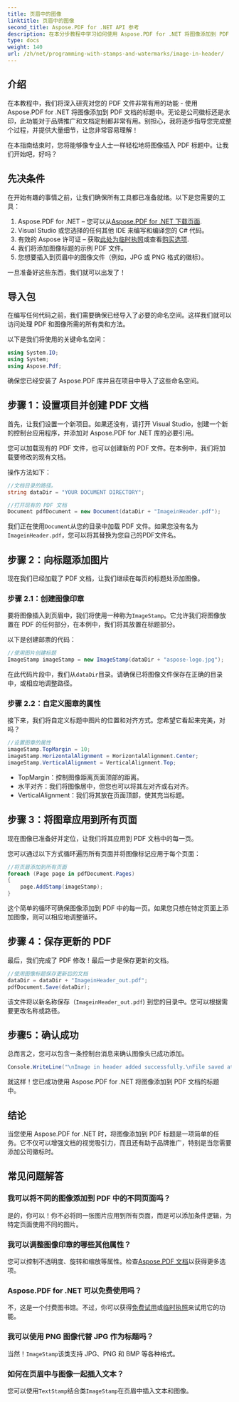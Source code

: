 ```yaml
---
title: 页眉中的图像
linktitle: 页眉中的图像
second_title: Aspose.PDF for .NET API 参考
description: 在本分步教程中学习如何使用 Aspose.PDF for .NET 将图像添加到 PDF 的标题。
type: docs
weight: 140
url: /zh/net/programming-with-stamps-and-watermarks/image-in-header/
---
```

## 介绍

在本教程中，我们将深入研究对您的 PDF 文件非常有用的功能 - 使用 Aspose.PDF for .NET 将图像添加到 PDF 文档的标题中。无论是公司徽标还是水印，此功能对于品牌推广和文档定制都非常有用。别担心，我将逐步指导您完成整个过程，并提供大量细节，让您非常容易理解！

在本指南结束时，您将能够像专业人士一样轻松地将图像插入 PDF 标题中。让我们开始吧，好吗？

## 先决条件

在开始有趣的事情之前，让我们确保所有工具都已准备就绪。以下是您需要的工具：

1.  Aspose.PDF for .NET – 您可以从[Aspose.PDF for .NET 下载页面](https://releases.aspose.com/pdf/net/).
2. Visual Studio 或您选择的任何其他 IDE 来编写和编译您的 C# 代码。
3. 有效的 Aspose 许可证 – 获取[此处为临时执照](https://purchase.aspose.com/temporary-license/)或查看[购买选项](https://purchase.aspose.com/buy).
4. 我们将添加图像标题的示例 PDF 文件。
5. 您想要插入到页眉中的图像文件（例如，JPG 或 PNG 格式的徽标）。

一旦准备好这些东西，我们就可以出发了！

## 导入包

在编写任何代码之前，我们需要确保已经导入了必要的命名空间。这样我们就可以访问处理 PDF 和图像所需的所有类和方法。

以下是我们将使用的关键命名空间：

```csharp
using System.IO;
using System;
using Aspose.Pdf;
```

确保您已经安装了 Aspose.PDF 库并且在项目中导入了这些命名空间。

## 步骤 1：设置项目并创建 PDF 文档

首先，让我们设置一个新项目。如果还没有，请打开 Visual Studio，创建一个新的控制台应用程序，并添加对 Aspose.PDF for .NET 库的必要引用。

您可以加载现有的 PDF 文件，也可以创建新的 PDF 文件。在本例中，我们将加载要修改的现有文档。

操作方法如下：

```csharp
//文档目录的路径。
string dataDir = "YOUR DOCUMENT DIRECTORY";

//打开现有的 PDF 文档
Document pdfDocument = new Document(dataDir + "ImageinHeader.pdf");
```

我们正在使用`Document`从您的目录中加载 PDF 文件。如果您没有名为`ImageinHeader.pdf`，您可以将其替换为您自己的PDF文件名。

## 步骤 2：向标题添加图片

现在我们已经加载了 PDF 文档，让我们继续在每页的标题处添加图像。

### 步骤 2.1：创建图像印章
要将图像插入到页眉中，我们将使用一种称为`ImageStamp`。它允许我们将图像放置在 PDF 的任何部分，在本例中，我们将其放置在标题部分。

以下是创建邮票的代码：

```csharp
//使用图片创建标题
ImageStamp imageStamp = new ImageStamp(dataDir + "aspose-logo.jpg");
```

在此代码片段中，我们从`dataDir`目录。请确保已将图像文件保存在正确的目录中，或相应地调整路径。

### 步骤 2.2：自定义图章的属性
接下来，我们将自定义标题中图片的位置和对齐方式。您希望它看起来完美，对吗？

```csharp
//设置图章的属性
imageStamp.TopMargin = 10;
imageStamp.HorizontalAlignment = HorizontalAlignment.Center;
imageStamp.VerticalAlignment = VerticalAlignment.Top;
```

- TopMargin：控制图像距离页面顶部的距离。
- 水平对齐：我们将图像居中，但您也可以将其左对齐或右对齐。
- VerticalAlignment：我们将其放在页面顶部，使其充当标题。

## 步骤 3：将图章应用到所有页面

现在图像已准备好并定位，让我们将其应用到 PDF 文档中的每一页。

您可以通过以下方式循环遍历所有页面并将图像标记应用于每个页面：

```csharp
//将页眉添加到所有页面
foreach (Page page in pdfDocument.Pages)
{
    page.AddStamp(imageStamp);
}
```

这个简单的循环可确保图像添加到 PDF 中的每一页。如果您只想在特定页面上添加图像，则可以相应地调整循环。

## 步骤 4：保存更新的 PDF

最后，我们完成了 PDF 修改！最后一步是保存更新的文档。

```csharp
//使用图像标题保存更新后的文档
dataDir = dataDir + "ImageinHeader_out.pdf";
pdfDocument.Save(dataDir);
```

该文件将以新名称保存（`ImageinHeader_out.pdf`) 到您的目录中。您可以根据需要更改名称或路径。

## 步骤5：确认成功

总而言之，您可以包含一条控制台消息来确认图像头已成功添加。

```csharp
Console.WriteLine("\nImage in header added successfully.\nFile saved at " + dataDir);
```

就这样！您已成功使用 Aspose.PDF for .NET 将图像添加到 PDF 文档的标题中。

## 结论

当您使用 Aspose.PDF for .NET 时，将图像添加到 PDF 标题是一项简单的任务。它不仅可以增强文档的视觉吸引力，而且还有助于品牌推广，特别是当您需要添加公司徽标时。

## 常见问题解答

### 我可以将不同的图像添加到 PDF 中的不同页面吗？
是的，你可以！你不必将同一张图片应用到所有页面，而是可以添加条件逻辑，为特定页面使用不同的图片。

### 我可以调整图像印章的哪些其他属性？
您可以控制不透明度、旋转和缩放等属性。检查[Aspose.PDF 文档](https://reference.aspose.com/pdf/net/)以获得更多选项。

### Aspose.PDF for .NET 可以免费使用吗？
不，这是一个付费图书馆。不过，你可以获得[免费试用](https://releases.aspose.com/)或[临时执照](https://purchase.aspose.com/temporary-license/)来试用它的功能。

### 我可以使用 PNG 图像代替 JPG 作为标题吗？
当然！`ImageStamp`该类支持 JPG、PNG 和 BMP 等各种格式。

### 如何在页眉中与图像一起插入文本？
您可以使用`TextStamp`结合类`ImageStamp`在页眉中插入文本和图像。